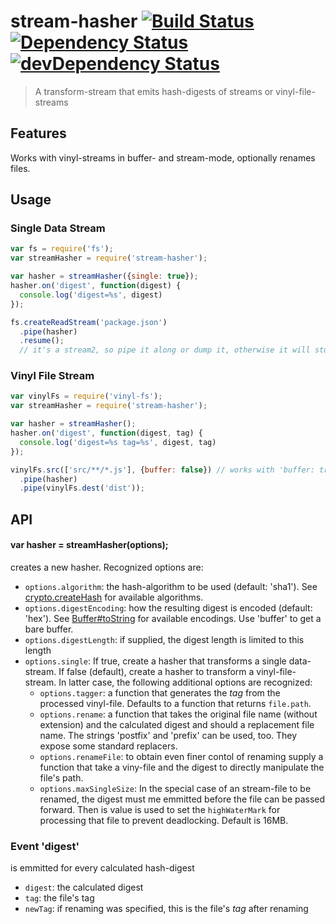 # stream-hasher [![Build Status](https://secure.travis-ci.org/tapirdata/stream-hasher.png?branch=master)](https://travis-ci.org/tapirdata/stream-hasher) [![Dependency Status](https://david-dm.org/tapirdata/stream-hasher.svg)](https://david-dm.org/tapirdata/stream-hasher) [![devDependency Status](https://david-dm.org/tapirdata/stream-hasher/dev-status.svg)](https://david-dm.org/tapirdata/stream-hasher#info=devDependencies)
> A transform-stream that emits hash-digests of streams or vinyl-file-streams

## Features

Works with vinyl-streams in buffer- and stream-mode, optionally renames files.

## Usage

### Single Data Stream

``` js
var fs = require('fs');
var streamHasher = require('stream-hasher');

var hasher = streamHasher({single: true});
hasher.on('digest', function(digest) {
  console.log('digest=%s', digest)
});

fs.createReadStream('package.json')
  .pipe(hasher)
  .resume();
  // it's a stream2, so pipe it along or dump it, otherwise it will stuck.
```

### Vinyl File Stream

``` js
var vinylFs = require('vinyl-fs');
var streamHasher = require('stream-hasher');

var hasher = streamHasher();
hasher.on('digest', function(digest, tag) {
  console.log('digest=%s tag=%s', digest, tag)
});

vinylFs.src(['src/**/*.js'], {buffer: false}) // works with 'buffer: true', too 
  .pipe(hasher)
  .pipe(vinylFs.dest('dist'));
```

## API

#### var hasher = streamHasher(options);

creates a new hasher. Recognized options are:

- `options.algorithm`: the hash-algorithm to be used (default: 'sha1'). See [crypto.createHash](https://nodejs.org/api/crypto.html#crypto_crypto_createhash_algorithm) for available algorithms.
- `options.digestEncoding`: how the resulting digest is encoded (default: 'hex'). See [Buffer#toString](https://nodejs.org/api/buffer.html#buffer_buf_tostring_encoding_start_end) for available encodings. Use 'buffer' to get a bare buffer.
- `options.digestLength`: if supplied, the digest length is limited to this length
- `options.single`: If true, create a hasher that transforms a single data-stream. If false (default), create a hasher to transform a vinyl-file-stream. In latter case, the following additional options are recognized:
  - `options.tagger`: a function that generates the *tag* from the processed vinyl-file. Defaults to a function that returns `file.path`.
  - `options.rename`: a function that takes the original file name (without extension) and the calculated digest and should a replacement file name. The strings 'postfix' and 'prefix' can be used, too. They expose some standard replacers.
  - `options.renameFile`: to obtain even finer contol of renaming supply a function that take a viny-file and the digest to directly manipulate the file's path. 
  - `options.maxSingleSize`: In the special case of an stream-file to be renamed, the digest must me emmitted before the file can be passed forward. Then is value is used to set the `highWaterMark` for processing that file to prevent deadlocking. Default is 16MB.

### Event 'digest'

is emmitted for every calculated hash-digest

- `digest`: the calculated digest
- `tag`: the file's tag
- `newTag`: if renaming was specified, this is the file's *tag* after renaming


